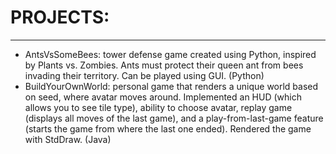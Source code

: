 # PROJECTS: 
----------------------------------------------
- AntsVsSomeBees: tower defense game created using Python, inspired by Plants vs. Zombies. Ants must protect their queen ant from bees invading their territory. Can be played using GUI. (Python)
- BuildYourOwnWorld: personal game that renders a unique world based on seed, where avatar moves around. Implemented an HUD (which allows you to see tile type), ability to choose avatar, replay game (displays all moves of the last game), and a play-from-last-game feature (starts the game from where the last one ended). Rendered the game with StdDraw. (Java)
